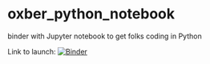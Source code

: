 # oxber_python_notebook
 binder with Jupyter notebook to get folks coding in Python


Link to launch:
[![Binder](https://mybinder.org/badge_logo.svg)](https://mybinder.org/v2/gh/LozRiviera/oxber_python_notebook/HEAD)
